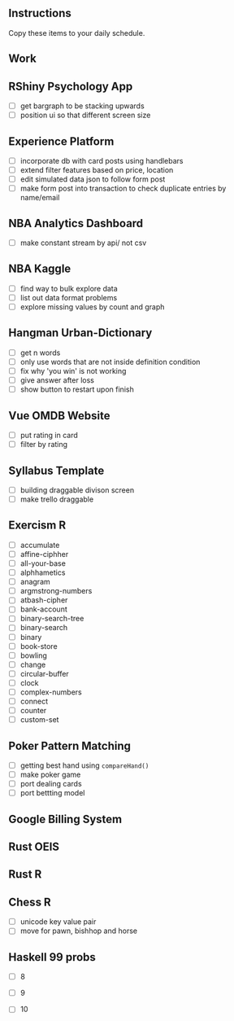 ## Instructions

Copy these items to your daily schedule. 

## Work

## RShiny Psychology App
- [ ] get bargraph to be stacking upwards 
- [ ] position ui so that different screen size

## Experience Platform 
- [ ] incorporate db with card posts using handlebars
- [ ] extend filter features based on price, location
- [ ] edit simulated data json to follow form post
- [ ] make form post into transaction to check duplicate entries by name/email

## NBA Analytics Dashboard 
- [ ] make constant stream by api/ not csv

## NBA Kaggle
- [ ] find way to bulk explore data 
- [ ] list out data format problems 
- [ ] explore missing values by count and graph 

## Hangman Urban-Dictionary
- [ ] get n words 
- [ ] only use words that are not inside definition condition
- [ ] fix why 'you win' is not working 
- [ ] give answer after loss 
- [ ] show button to restart upon finish 

## Vue OMDB Website
- [ ] put rating in card 
- [ ] filter by rating

## Syllabus Template 
- [ ] building draggable divison screen 
- [ ] make trello draggable

## Exercism R
- [ ] accumulate
- [ ] affine-ciphher
- [ ] all-your-base
- [ ] alphhametics
- [ ] anagram
- [ ] argmstrong-numbers 
- [ ] atbash-cipher
- [ ] bank-account
- [ ] binary-search-tree
- [ ] binary-search
- [ ] binary
- [ ] book-store
- [ ] bowling 
- [ ] change
- [ ] circular-buffer
- [ ] clock
- [ ] complex-numbers
- [ ] connect
- [ ] counter
- [ ] custom-set

## Poker Pattern Matching 
- [ ] getting best hand using `compareHand()`
- [ ] make poker game 
- [ ] port dealing cards 
- [ ] port bettting model

## Google Billing System

## Rust OEIS

## Rust R

## Chess R
- [ ] unicode key value pair 
- [ ] move for pawn, bishhop and horse

## Haskell 99 probs
- [ ] 8
- [ ] 9
- [ ] 10


